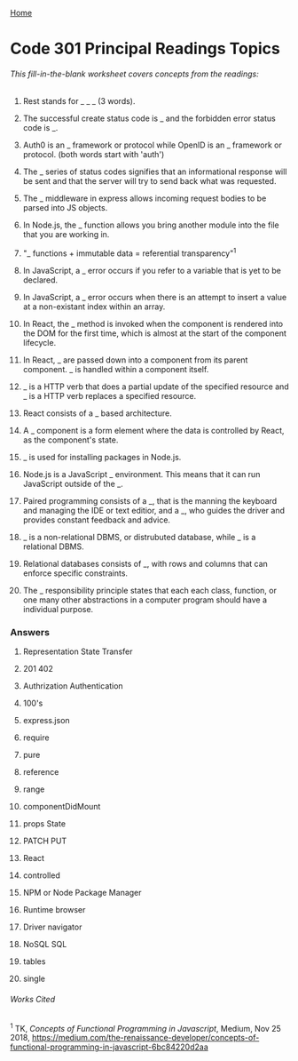[Home](README.md)

# Code 301 Principal Readings Topics

###### This fill-in-the-blank worksheet covers concepts from the readings:

1. Rest stands for _ _ _ (3 words).

2. The successful create status code is _ and the forbidden error status code is _.

3. Auth0 is an _ framework or protocol while OpenID is an _ framework or protocol. (both words start with 'auth')

4. The _ series of status codes signifies that an informational response will be sent and that the server will try to send back what was requested. 

5. The _ middleware in express allows incoming request bodies to be parsed into JS objects.

6. In Node.js, the _ function allows you bring another module into the file that you are working in.

7. "_ functions + immutable data = referential transparency"<sup>1</sup> 

8. In JavaScript, a _ error occurs if you refer to a variable that is yet to be declared.

9. In JavaScript, a _ error occurs when there is an attempt to insert a value at a non-existant index within an array. 

10. In React, the _ method is invoked when the component is rendered into the DOM for the first time, which is almost at the start of the component lifecycle. 

11. In React, _ are passed down into a component from its parent component. _ is handled within a component itself.

12. _ is a HTTP verb that does a partial update of the specified resource and _ is a HTTP verb replaces a specified resource.

13. React consists of a _ based architecture.

14. A _ component is a form element where the data is controlled by React, as the component's state. 

15. _ is used for installing packages in Node.js.

16. Node.js is a JavaScript _ environment. This means that it can run JavaScript outside of the _.

17. Paired programming consists of a _, that is the manning the keyboard and managing the IDE or text editior, and a _, who guides the driver and provides constant feedback and advice.

18. _ is a non-relational DBMS, or distrubuted database, while _ is a relational DBMS.

19. Relational databases consists of _, with rows and columns that can enforce specific constraints. 

20. The _ responsibility principle states that each each class, function, or one many other abstractions in a computer program should have a individual purpose.

### Answers

1. Representation State Transfer

2. 201 402

3. Authrization Authentication

4. 100's

5. express.json

6. require

7. pure

8. reference

9. range

10. componentDidMount

11. props State

12. PATCH PUT

13. React 

14. controlled

15. NPM or Node Package Manager

16. Runtime browser

17. Driver navigator

18. NoSQL SQL

19. tables

20. single

###### Works Cited

<sup>1</sup> TK, _Concepts of Functional Programming in Javascript_, Medium, Nov 25 2018, https://medium.com/the-renaissance-developer/concepts-of-functional-programming-in-javascript-6bc84220d2aa
